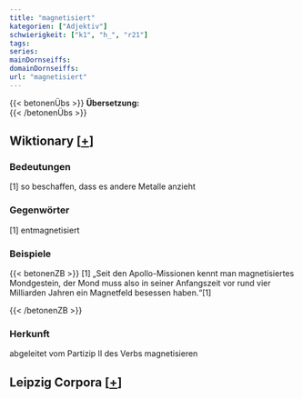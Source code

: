 ```yaml
---
title: "magnetisiert"
kategorien: ["Adjektiv"]
schwierigkeit: ["k1", "h_", "r21"]
tags:
series:
mainDornseiffs:
domainDornseiffs:
url: "magnetisiert"
---
```


{{< betonenÜbs >}}
**Übersetzung:**  
{{< /betonenÜbs >}}

## Wiktionary [[+](https://de.wiktionary.org/wiki/magnetisiert)]

### Bedeutungen
[1] so beschaffen, dass es andere Metalle anzieht  

### Gegenwörter
[1] entmagnetisiert  

### Beispiele
{{< betonenZB >}}
[1] „Seit den Apollo-Missionen kennt man magnetisiertes Mondgestein, der Mond muss also in seiner Anfangszeit vor rund vier Milliarden Jahren ein Magnetfeld besessen haben.“[1]  

{{< /betonenZB >}}
### Herkunft
abgeleitet vom Partizip II des Verbs magnetisieren  


## Leipzig Corpora [[+](https://corpora.uni-leipzig.de/en/res?word=magnetisiert&corpusId=deu_newscrawl-public_2018)]

